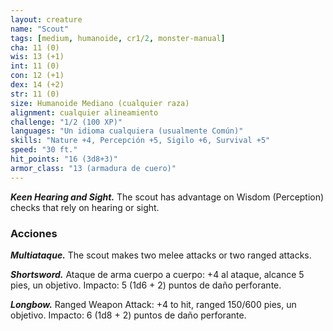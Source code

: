 ```yaml
---
layout: creature
name: "Scout"
tags: [medium, humanoide, cr1/2, monster-manual]
cha: 11 (0)
wis: 13 (+1)
int: 11 (0)
con: 12 (+1)
dex: 14 (+2)
str: 11 (0)
size: Humanoide Mediano (cualquier raza)
alignment: cualquier alineamiento
challenge: "1/2 (100 XP)"
languages: "Un idioma cualquiera (usualmente Común)"
skills: "Nature +4, Percepción +5, Sigilo +6, Survival +5"
speed: "30 ft."
hit_points: "16 (3d8+3)"
armor_class: "13 (armadura de cuero)"
---
```


***Keen Hearing and Sight.*** The scout has advantage on Wisdom (Perception) checks that rely on hearing or sight.

### Acciones

***Multiataque.*** The scout makes two melee attacks or two ranged attacks.

***Shortsword.*** Ataque de arma cuerpo a cuerpo: +4 al ataque, alcance 5 pies, un objetivo. Impacto: 5 (1d6 + 2) puntos de daño perforante.

***Longbow.*** Ranged Weapon Attack: +4 to hit, ranged 150/600 pies, un objetivo. Impacto: 6 (1d8 + 2) puntos de daño perforante.